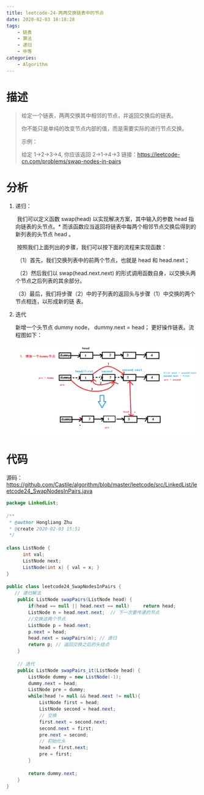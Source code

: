 ```yaml
---
title: leetcode-24-两两交换链表中的节点
date: 2020-02-03 16:18:28
tags:
	- 链表
	- 算法
	- 递归
	- 中等
categories:
	- Algorithm
---
```




# 描述

> 给定一个链表，两两交换其中相邻的节点，并返回交换后的链表。
>
> 你不能只是单纯的改变节点内部的值，而是需要实际的进行节点交换。
>
> 示例：
>
> 给定 1->2->3->4, 你应该返回 2->1->4->3
> 链接：https://leetcode-cn.com/problems/swap-nodes-in-pairs
>



#  分析

1. 递归：

   ​		我们可以定义函数 swap(head) 以实现解决方案，其中输入的参数 head 指向链表的头节点。* 而该函数应当返回将链表中每两个相邻节点交换后得到的新列表的头节点 head 。

   ​		按照我们上面列出的步骤，我们可以按下面的流程来实现函数：

   ​		（1）首先，我们交换列表中的前两个节点，也就是 head 和 head.next；

   ​		（2）然后我们以 swap(head.next.next) 的形式调用函数自身，以交换头两个节点之后列表的其余部分。

   ​		（3）最后，我们将步骤（2）中的子列表的返回头与步骤（1）中交换的两个节点相连，以形成新的链					表。

2. 迭代

   新增一个头节点 dummy node， dummy.next = head； 更好操作链表。流程图如下：

   <img src="leetcode-24-两两交换链表中的节点/1580719129953.png" alt="1580719790068" style="zoom:80%;" />

# 代码

源码： https://github.com/Castile/algorithm/blob/master/leetcode/src/LinkedList/leetcode24_SwapNodesInPairs.java 

```java
package LinkedList;

/**
 * @author Hongliang Zhu
 * @create 2020-02-03 15:51
 */

class ListNode {
      int val;
      ListNode next;
      ListNode(int x) { val = x; }
}

public class leetcode24_SwapNodesInPairs {
   // 递归解法
    public ListNode swapPairs(ListNode head) {
        if(head == null || head.next == null)     return head;
        ListNode n = head.next.next;  // 下一次要传递的节点
        //交换这两个节点
        ListNode p = head.next;
        p.next = head;
        head.next = swapPairs(n); // 递归
        return p; // 返回交换之后的头结点
    }

    // 迭代
    public ListNode swapPairs_it(ListNode head) {
        ListNode dummy = new ListNode(-1);
        dummy.next = head;
        ListNode pre = dummy;
        while(head != null && head.next != null){
            ListNode first = head;
            ListNode second = head.next;
            // 交换
            first.next = second.next;
            second.next = first;
            pre.next = second;
            // 初始化头
            head = first.next;
            pre = first;
        }

        return dummy.next;
    }
}

```

